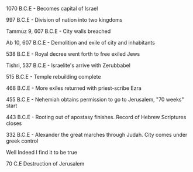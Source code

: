 1070 B.C.E - Becomes capital of Israel

997 B.C.E - Division of nation into two kingdoms

Tammuz 9, 607 B.C.E - City walls breached

Ab 10, 607 B.C.E - Demolition and exile of city and inhabitants

538 B.C.E - Royal decree went forth to free exiled Jews

Tishri, 537 B.C.E - Israelite's arrive with Zerubbabel

515 B.C.E - Temple rebuilding complete

468 B.C.E - More exiles returned with priest-scribe Ezra

455 B.C.E - Nehemiah obtains permission to go to Jerusalem, "70 weeks" start

443 B.C.E - Rooting out of apostasy finishes. Record of Hebrew Scriptures closes

332 B.C.E - Alexander the great marches through Judah. City comes under greek control

Well Indeed I find it to be true


70 C.E Destruction of Jerusalem